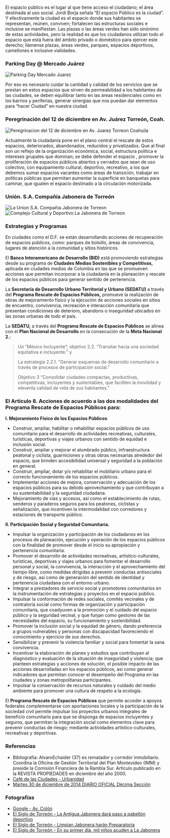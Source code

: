 
El espacio público es el lugar al que tiene acceso el ciudadano; el área destinada al uso social. Jordi Borja señala “El espacio Público es la ciudad”. Y efectivamente la ciudad es el espacio donde sus habitantes se representan, reúnen, conviven; fortalecen las estructuras sociales e inclusive se manifiestan. Las plazas o las áreas verdes han sido sinónimo de estas actividades, pero la realidad es que los ciudadanos utilizan todo el espacio que está fuera del ámbito privado o doméstico para ejercer este derecho; llámense plazas, áreas verdes, parques, espacios deportivos, camellones e inclusive vialidades.

### Parking Day @ Mercado Juárez

<img class="img-responsive" src="conviviendo-en-nuestras-ciudades/01-parking-day-mercado-juarez.jpg" alt="Parking Day Mercado Juarez">

Por eso es necesario cuidar la cantidad y calidad de los servicios que se prestan en estos espacios que sirven de permeabilidad a los habitantes de las ciudades, se deben equilibrar tanto en las áreas residenciales como en los barrios y periferias, generar sinergias que nos puedan dar elementos para “hacer Ciudad” en nuestra ciudad.

### Peregrinación del 12 de diciembre en Av. Juárez Torreón, Coah.

<img class="img-responsive" src="conviviendo-en-nuestras-ciudades/02-peregrinacion.jpg" alt="Peregrinacion del 12 de diciembre en Av. Juarez Torreon Coahuila">

Actualmente la ciudadanía pone en el plano central el rescate de estos espacios, deteriorados, abandonados, reducidos y privatizados. Que al final son un reflejo de la organización económica, social, estructura política e intereses grupales que dominan; se debe defender el espacio , promover la proliferación de espacios públicos abiertos y cerrados que sean de uso colectivo, con equipamiento cultural, deportivo, recreativo, a los que debemos sumar espacios vacantes como áreas de transición, trabajar en políticas públicas que permitan aumentar la superficie en banquetas para caminar, que igualen el espacio destinado a la circulación motorizada.

### Unión. S.A. Compañía Jabonera de Torreón

<div class="row">
 <div class="col-md-6"><img class="img-responsive" src="conviviendo-en-nuestras-ciudades/03-jabonera.jpg" alt="La Union S.A. Compañia Jabonera de Torreon"></div>
 <div class="col-md-6"><img class="img-responsive" src="conviviendo-en-nuestras-ciudades/04-jabonera.jpg" alt="Complejo Cultural y Deportivo La Jabonera de Torreon"></div>
</div>

### Estrategias y Programas

En ciudades como el D.F. se están desarrollando acciones de recuperación de espacios públicos, como: parques de bolsillo, áreas de convivencia, lugares de atención a la comunidad y sitios históricos.

El **Banco Interamericano de Desarrollo (BID)** está promoviendo estrategias desde su programa de **Ciudades Medias Sostenibles y Competitivas,** aplicada en ciudades medias de Colombia en las que se promueven acciones que permitan incorporar a la ciudadanía en la planeación y rescate de los espacios públicos para generar sentido de pertenencia.

La **Secretaría de Desarrollo Urbano Territorial y Urbano (SEDATU)** a través del **Programa Rescate de Espacios Públicos,** promueve la realización de obras de mejoramiento físico y la ejecución de acciones sociales en sitios de encuentro, convivencia, recreación e interacción comunitaria que presentan condiciones de deterioro, abandono o inseguridad ubicados en las zonas urbanas de todo el país.

La **SEDATU,** a través del **Programa Rescate de Espacios Públicos** se alinea con el **Plan Nacional de Desarrollo** en la consecución de la **Meta Nacional 2.**:

> Un “México Incluyente”; objetivo 2.2. “Transitar hacia una sociedad equitativa e incluyente.” y
>
> La estrategia 2.2.1. “Generar esquemas de desarrollo comunitario a través de procesos de participación social.”
>
> Objetivo 3 “Consolidar ciudades compactas, productivas, competitivas, incluyentes y sustentables, que faciliten la movilidad y elevenla calidad de vida de sus habitantes.”

### El Artículo 8. Acciones de acuerdo a las dos modalidades del Programa Rescate de Espacios Públicos para:

**I. Mejoramiento Físico de los Espacios Públicos**

* Construir, ampliar, habilitar o rehabilitar espacios públicos de uso comunitario para el desarrollo de actividades recreativas, culturales, turísticas, deportivas y viajes urbanos con sentido de equidad e inclusión social.
* Construir, ampliar y mejorar el alumbrado público, infraestructura peatonal y ciclista, guarniciones y otras obras necesarias alrededor del espacio, que brinden accesibilidad universal y seguridad a la población en general.
* Construir, ampliar, dotar y/o rehabilitar el mobiliario urbano para el correcto funcionamiento de los espacios públicos.
* Implementar acciones de mejora, conservación y adecuación de los espacios públicos para su debido aprovechamiento y que contribuyan a su sustentabilidad y la seguridad ciudadana.
* Mejoramiento de vías y accesos, así como el establecimiento de rutas, senderos y paraderos seguros para los peatones, ciclistas y señalización, que incentiven la intermodalidad con corredores y estaciones de transporte público.

**II. Participación Social y Seguridad Comunitaria.**

* Impulsar la organización y participación de los ciudadanos en los procesos de planeación, ejecución y operación de los espacios públicos con la finalidad de promover desde el inicio su apropiación y pertenencia comunitaria.
* Promover el desarrollo de actividades recreativas, artístico-culturales, turísticas, deportivas y viajes urbanos para fomentar el desarrollo personal y social, la convivencia, la interacción y el aprovechamiento del tiempo libre, como medidas dirigidas a prevenir conductas antisociales y de riesgo, así como de generación del sentido de identidad y pertenencia ciudadana con el entorno urbano.
* Integrar a prestadores de servicio social y promotores comunitarios en la instrumentación de estrategias y proyectos en el espacio público.
* Impulsar la conformación de redes sociales, comités vecinales y de contraloría social como formas de organización y participación comunitaria, que coadyuven a la promoción y el cuidado del espacio público y la seguridad vecinal, y que funjan como gestores de las necesidades del espacio, su funcionamiento y sostenibilidad.
* Promover la inclusión social y la equidad de género, dando preferencia a grupos vulnerables y personas con discapacidad favoreciendo el conocimiento y ejercicio de sus derechos.
* Sensibilizar y prevenir la violencia familiar y social para fomentar la sana convivencia.
* Incentivar la elaboración de planes y estudios que contribuyan al diagnóstico y evaluación de la situación de inseguridad y violencia; que planteen estrategias y acciones de solución, el posible impacto de las acciones desarrolladas en los espacios públicos, así como generar indicadores que permitan conocer el desempeño del Programa en las ciudades y zonas metropolitanas participantes.
* Impulsar la conservación de recursos naturales y cuidado del medio ambiente para promover una cultura de respeto a la ecología.

El **Programa Rescate de Espacios Públicos** que permite acceder a apoyos federales complementarse con aportaciones locales y la participación de la sociedad civil permite impulsar los proyectos urbanos integrales de beneficio comunitario para que se disponga de espacios incluyentes y seguros, que permitan la integración social como elementos clave para prevenir conductas de riesgo; mediante actividades artístico-culturales, recreativas y deportivas.

### Referencias

* Bibliografia: AlvaroEchaider (37) es rematador y corredor inmobiliario. Coordina la Oficina de Gestión Territorial del Plan Montevideo (IMM) y preside la Comisión Financiera de la Rambla Sur. Artículo publicado en la REVISTA PROPIEDADES en diciembre del año 2000.
* [Café de las Ciudades - Urbanidad](http://www.cafedelasciudades.com.ar/urbanidad_108.htm)
* [Martes 30 de diciembre de 2014 DIARIO OFICIAL Décima Sección](http://www.sedatu.gob.mx/sraweb/datastore/programas/2015/rescate_espacios_publicos/RO_PREP_2015_DOF.pdf)

### Fotografías

* [Google - Av. Colón](https://www.google.com.mx/search?q=Av.+colon&rlz=1C1GGGE_esMX629MX629&espv=2&biw=1920&bih=1055&source=lnms&tbm=isch&sa=X&ved=0CAcQ_AUoAmoVChMIgvLsifaIyAIVwi-ICh3lMQEi#tbm=isch&q=parking+day+en+torreon&i)
* [El Siglo de Torreón - La Antigua Jabonera dará paso a pabellón deportivo](https://www.elsiglodetorreon.com.mx/noticia/974113.la-antigua-jabonera-dara-paso-a-pabellon-deportivo.html)
* [El Siglo de Torreón - Limpian Jabonera harán Preparatoria](https://www.elsiglodetorreon.com.mx/noticia/980611.limpian-jabonera-haran-preparatoria.html)
* [El Siglo de Torreón - En su primer día, mil niños acuden a La Jabonera](https://www.elsiglodetorreon.com.mx/noticia/fotos.php?nota=1135170)
